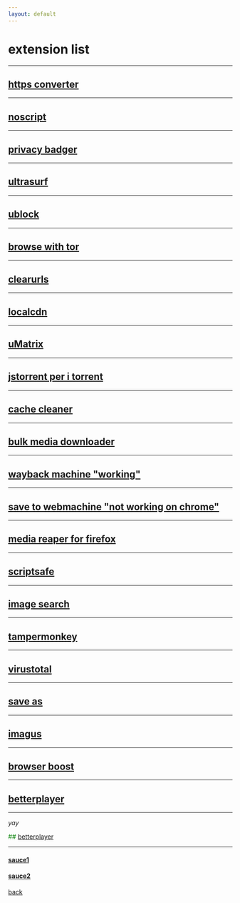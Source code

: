 ```yaml
---
layout: default
---
```

 
# extension list
---
## [https converter](https://chromewebstore.google.com/detail/smart-https/cmleijjdpceldbelpnpkddofmcmcaknm)
---
## [noscript](https://chromewebstore.google.com/detail/noscript/doojmbjmlfjjnbmnoijecmcbfeoakpjm)
---
## [privacy badger](https://chromewebstore.google.com/detail/privacy-badger/pkehgijcmpdhfbdbbnkijodmdjhbjlgp)
---
## [ultrasurf](https://chromewebstore.google.com/detail/ultrasurf-security-privac/mjnbclmflcpookeapghfhapeffmpodij)
---
## [ublock](https://chromewebstore.google.com/detail/ublock-origin/cjpalhdlnbpafiamejdnhcphjbkeiagm)
---
## [browse with tor](https://chromewebstore.google.com/detail/onion-browser-button/fockhhgebmfjljjmjhbdgibcmofjbpca)
---
## [clearurls](https://chromewebstore.google.com/detail/clearurls/lckanjgmijmafbedllaakclkaicjfmnk)
---
## [localcdn](https://chromewebstore.google.com/detail/localcdn/njdfdhgcmkocbgbhcioffdbicglldapd)
---
## [uMatrix](https://chromewebstore.google.com/detail/umatrix/ogfcmafjalglgifnmanfmnieipoejdcf)
---
## [jstorrent per i torrent](https://chromewebstore.google.com/detail/jstorrent/anhdpjpojoipgpmfanmedjghaligalgb)
---
## [cache cleaner](https://chromewebstore.google.com/detail/cache-cleaner/dlbokacakimelkoonlnbmpepoihfmehh)
---
## [bulk media downloader](https://chromewebstore.google.com/detail/bulk-media-downloader/ehfdcgbfcboceiclmjaofdannmjdeaoi)
---
## [wayback machine "working"](https://chromewebstore.google.com/detail/wayback-machine/fpnmgdkabkmnadcjpehmlllkndpkmiak)
---
## [save to webmachine "not working on chrome" ](https://chromewebstore.google.com/detail/save-to-the-wayback-machi/eebpioaailbjojmdbmlpomfgijnlcemk)
---
## [media reaper for firefox](https://addons.mozilla.org/en-US/firefox/addon/media-reaper/)
---
## [scriptsafe](https://chromewebstore.google.com/detail/scriptsafe/oiigbmnaadbkfbmpbfijlflahbdbdgdf)
---
## [image search](https://chromewebstore.google.com/detail/search-by-image/cnojnbdhbhnkbcieeekonklommdnndci)
---
## [tampermonkey](https://chromewebstore.google.com/detail/tampermonkey/dhdgffkkebhmkfjojejmpbldmpobfkfo)
---
## [virustotal](https://chromewebstore.google.com/detail/vt4browsers/efbjojhplkelaegfbieplglfidafgoka)
---
## [save as](https://chromewebstore.google.com/detail/save-image-as-type/gabfmnliflodkdafenbcpjdlppllnemd)
---
## [imagus](https://chromewebstore.google.com/detail/imagus/immpkjjlgappgfkkfieppnmlhakdmaab)
---
## [browser boost](https://chromewebstore.google.com/detail/browser-boost-strumenti-a/akknpgblpchaoebdoiojonnahhnfgnem)
---
## [betterplayer](https://chromewebstore.google.com/detail/betterplayer-a-modern-vid/dbcfpoaehlbfdeeaonihhkoocmjgalco)
---
_yay_

<span style="color: green"> ## [betterplayer](https://chromewebstore.google.com/detail/betterplayer-a-modern-vid/dbcfpoaehlbfdeeaonihhkoocmjgalco) </span>

---
#### [sauce1](https://piracy.vercel.app/misc/browser-extensions#misc-browser-extensions)
#### [sauce2](https://www.privacytools.io/)

[back](./)
